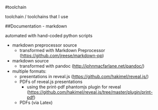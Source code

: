 #toolchain

toolchain / toolchains that I use

##Documentation - markdown

automated with hand-coded python scripts

- markdown preprocessor source
    - transformed with Markdown Preprocessor (https://github.com/jreese/markdown-pp)
- markdown source
    - transformed with pandoc (http://johnmacfarlane.net/pandoc/)
- multiple formats:
    - presentations in reveal.js (https://github.com/hakimel/reveal.js/)
    - PDFs of reveal.js presentations
        - using the print-pdf phantomjs plugin for reveal (https://github.com/hakimel/reveal.js/tree/master/plugin/print-pdf)
    - PDFs (via Latex)
